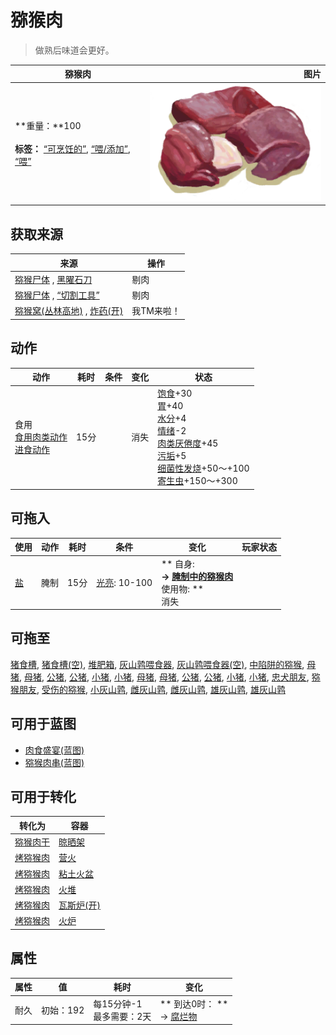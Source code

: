 # 猕猴肉  
> 做熟后味道会更好。  
  
  猕猴肉  |   图片   
 ----  |  ----:   
 **重量：**100<br><br>**标签：**	[“可烹饪的”](tag_Cookable.md), [“喂/添加”](tag_Feed.md), [“喂”](tag_Meat.md)  |  ![](Sprite/MonkeyMeat.png)   
  
## 获取来源  
来源  |  操作  
----  |  ----  
[猕猴尸体](MacaqueCarcass.md) , [黑曜石刀](KnifeObsidian.md)  |  剔肉  
[猕猴尸体](MacaqueCarcass.md) , [“切割工具”](tag_Cutter.md)  |  剔肉  
[猕猴窝(丛林高地)](MacaqueDenEntrance.md) , [炸药(开)](DynamiteOn.md)  |  我TM来啦！  
## 动作  
动作  |  耗时  |  条件  |  变化  |  状态  
----  |  ----  |  ----  |  ----  |  ----  
食用<br>[食用肉类动作](CarnivorousAction.md)<br>[进食动作](EatingAction.md)  |  15分  |    |  消失  |  [饱食](Satiation.md)+30<br>[胃](Stomach.md)+40<br>[水分](Hydration.md)+4<br>[情绪](Morale.md)-2<br>[肉类<nobr>厌倦度</nobr>](SaturationMeat.md)+45<br>[污垢](Filth.md)+5<br>[细菌性发烧](BacteriaFever.md)+50～+100<br>[寄生虫](Parasites.md)+150～+300  
## 可拖入  
使用  |  动作  |  耗时  |  条件  |  变化  |  玩家状态  
----  |  ----  |  ----  |  ----  |  ----  |  ----  
[盐](Salt.md)  |  腌制  |  15分  |  [光亮](Light.md): 10-100  |  ** 自身: **<br>→ [腌制中的猕猴肉](MacaqueMeatSaltedDrying.md)<br>** 使用物: **<br>消失  |    
## 可拖至  
[猪食槽](BoarFeeder.md), [猪食槽(空)](BoarFeederEmpty.md), [堆肥箱](CompostBin.md), [灰山鹑喂食器](PartridgeFeeder.md), [灰山鹑喂食器(空)](PartridgeFeederEmpty.md), [中陷阱的猕猴](CageTrapMacaque.md), [母猪](BoarEnclosureFemale.md), [母猪](BoarEnclosureFemale.md), [公猪](BoarEnclosureMale.md), [公猪](BoarEnclosureMale.md), [小猪](BoarEnclosurePiglet.md), [小猪](BoarEnclosurePiglet.md), [母猪](BoarTiedFemale.md), [母猪](BoarTiedFemale.md), [公猪](BoarTiedMale.md), [公猪](BoarTiedMale.md), [小猪](BoarTiedPiglet.md), [小猪](BoarTiedPiglet.md), [忠犬朋友](DogFriend.md), [猕猴朋友](MacaqueFriend.md), [受伤的猕猴](MacaqueWounded.md), [小灰山鹑](PartridgeChick.md), [雌灰山鹑](PartridgeFemaleEnclosure.md), [雌灰山鹑](PartridgeFemaleLive.md), [雄灰山鹑](PartridgeMaleEnclosure.md), [雄灰山鹑](PartridgeMaleLive.md)  
## 可用于蓝图  
- [肉食盛宴(蓝图)](Bp_HeartyFeast.md)  
- [猕猴肉串(蓝图)](Bp_MacaqueSkewers.md)  
  
  
## 可用于转化  
转化为  |  容器  
----  |  ----  
[猕猴肉干](MacaqueMeatDried.md)  |  [晾晒架](DryingRack.md)  
[烤猕猴肉](MacaqueMeatCooked.md)  |  [营火](Campfire.md)  
[烤猕猴肉](MacaqueMeatCooked.md)  |  [粘土火盆](ClayFirePit.md)  
[烤猕猴肉](MacaqueMeatCooked.md)  |  [火堆](Fire.md)  
[烤猕猴肉](MacaqueMeatCooked.md)  |  [瓦斯炉(开)](GasCookerOn.md)  
[烤猕猴肉](MacaqueMeatCooked.md)  |  [火炉](Stove.md)  
## 属性   
属性  |  值  |  耗时  |  变化  
----  |  ----  |  ----  |  ----  
耐久  |  初始：192  |  每15分钟-1<br>最多需要：2天  |  ** 到达0时： **<br>→ [腐烂物](RottenRemains.md)  
